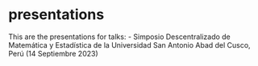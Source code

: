 # presentations

This are the presentations for talks:
    - Simposio Descentralizado de Matemática y Estadística de la Universidad San Antonio Abad del Cusco, Perú (14 Septiembre 2023)


